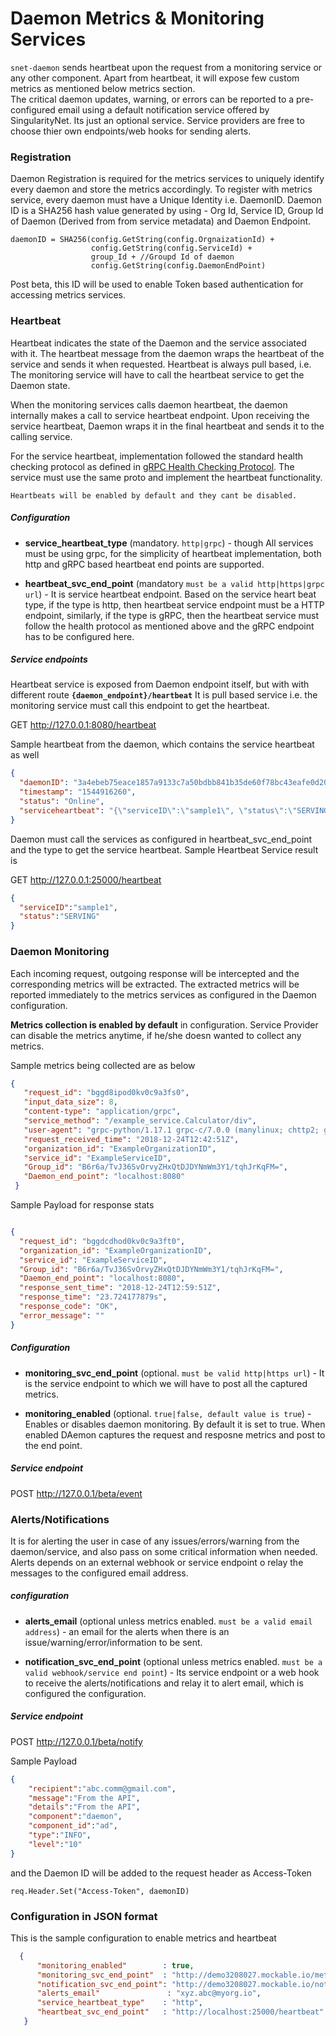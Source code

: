 # Daemon Metrics & Monitoring Services

```snet-daemon``` sends heartbeat upon the request from a monitoring service or any other component.
Apart from heartbeat, it will expose few custom metrics as mentioned below metrics section.
<br/>
The critical daemon updates, warning, or errors can be reported to a pre-configured email using a default 
notification service offered by SingularityNet. Its just an optional service. Service providers are free to choose thier own endpoints/web hooks for sending alerts.

### Registration
Daemon Registration is required for the metrics services to uniquely identify every daemon and store the 
metrics accordingly. To register with metrics service, every daemon must have a Unique Identity i.e. DaemonID.
Daemon ID is a SHA256 hash value generated by using - Org Id, Service ID, Group Id of Daemon (Derived from from service metadata) and Daemon Endpoint.

```
daemonID = SHA256(config.GetString(config.OrgnaizationId) + 
                  config.GetString(config.ServiceId) + 
                  group_Id + //Groupd Id of daemon
                  config.GetString(config.DaemonEndPoint)
```
Post beta, this ID will be used to enable Token based authentication for accessing metrics services.

### Heartbeat
Heartbeat indicates the state of the Daemon and the service associated with it. The heartbeat message from the daemon 
wraps the heartbeat of the service and sends it when requested. Heartbeat is always pull based, i.e. The monitoring service 
will have to call the heartbeat service to get the Daemon state. <br/>

When the monitoring services calls daemon heartbeat, the daemon internally makes a call to service heartbeat endpoint.
Upon receiving the service heartbeat, Daemon wraps it in the final heartbeat and sends it to the calling service.

For the service heartbeat, implementation followed the standard health checking protocol as defined in [gRPC Health Checking Protocol](https://github.com/grpc/grpc/blob/master/doc/health-checking.md).
The service must use the same proto and implement the heartbeat functionality. 

```
Heartbeats will be enabled by default and they cant be disabled.
```

##### Configuration  
   * **service_heartbeat_type** (mandatory. ```http|grpc```) - though All services must be using grpc, for the 
   simplicity of heartbeat implementation, both http and gRPC based heartbeat end points are supported. 
   
   * **heartbeat_svc_end_point** (mandatory ```must be a valid http|https|grpc url```) - It is service heartbeat endpoint. 
   Based on the service heart beat type, if the type is http, then heartbeat service endpoint must be a HTTP endpoint, 
   similarly, if the type is gRPC, then the heartbeat service must follow the health protocol as mentioned above and the 
   gRPC endpoint has to be configured here.

##### Service endpoints 

Heartbeat service is exposed from Daemon endpoint itself, but with with different route <b>```{daemon_endpoint}/heartbeat```</b>
It is pull based service i.e. the monitoring service must call this endpoint to get the heartbeat.

GET http://127.0.0.1:8080/heartbeat

Sample heartbeat from the daemon, which contains the service heartbeat as well
```json
{
  "daemonID": "3a4ebeb75eace1857a9133c7a50bdbb841b35de60f78bc43eafe0d204e523dfe",
  "timestamp": "1544916260",
  "status": "Online",
  "serviceheartbeat": "{\"serviceID\":\"sample1\", \"status\":\"SERVING\"}"
}
```


Daemon must call the services as configured in heartbeat_svc_end_point and the type to get the service heartbeat. 
Sample Heartbeat Service result is

GET http://127.0.0.1:25000/heartbeat
```json
{
  "serviceID":"sample1", 
  "status":"SERVING"
}
```

### Daemon Monitoring  
Each incoming request, outgoing response will be intercepted and the corresponding metrics will be extracted.
The extracted metrics will be reported immediately to the metrics services as configured in the Daemon configuration.
<br/>

<b>Metrics collection is enabled by default</b> in configuration. Service Provider can disable the metrics anytime, if he/she doesn wanted to collect any metrics.
<br/>

Sample metrics being collected are as below

```json
{
   "request_id": "bggd8ipod0kv0c9a3fs0",
   "input_data_size": 8,
   "content-type": "application/grpc",
   "service_method": "/example_service.Calculator/div",
   "user-agent": "grpc-python/1.17.1 grpc-c/7.0.0 (manylinux; chttp2; gizmo)",
   "request_received_time": "2018-12-24T12:42:51Z",
   "organization_id": "ExampleOrganizationID",
   "service_id": "ExampleServiceID",
   "Group_id": "B6r6a/TvJ36SvOrvyZHxQtDJDYNmWm3Y1/tqhJrKqFM=",
   "Daemon_end_point": "localhost:8080"
 }
```

Sample Payload for response stats
```json

{
  "request_id": "bggdcdhod0kv0c9a3ft0",
  "organization_id": "ExampleOrganizationID",
  "service_id": "ExampleServiceID",
  "Group_id": "B6r6a/TvJ36SvOrvyZHxQtDJDYNmWm3Y1/tqhJrKqFM=",
  "Daemon_end_point": "localhost:8080",
  "response_sent_time": "2018-12-24T12:59:51Z",
  "response_time": "23.724177879s",
  "response_code": "OK",
  "error_message": ""
}

```
   

##### Configuration
 * **monitoring_svc_end_point** (optional. ```must be valid http|https url```) - It is the service endpoint to which we will have to post all the captured metrics.
 
 * **monitoring_enabled** (optional. ```true|false, default value is true```) - Enables or disables daemon monitoring. By default it is set to true. When enabled DAemon captures the request and resposne metrics and post to the end point.
 

##### Service endpoint
POST http://127.0.0.1/beta/event



### Alerts/Notifications
It is for alerting the user in case of any issues/errors/warning from the daemon/service, and also pass on some
critical information when needed. Alerts depends on an external webhook or service endpoint o relay the messages to
the configured email address. 

##### configuration  
   * **alerts_email** (optional unless metrics enabled. ```must be a valid email address```) - an email for the 
   alerts when there is an issue/warning/error/information to be sent. 
   
   * **notification_svc_end_point** (optional unless metrics enabled. ```must be a valid webhook/service end point```) - 
   Its service endpoint or a web hook to receive the alerts/notifications and relay it to alert email, which is configured
   the configuration.
   
##### Service endpoint
POST http://127.0.0.1/beta/notify

Sample Payload
```json
{
    "recipient":"abc.comm@gmail.com",
    "message":"From the API",
    "details":"From the API",
    "component":"daemon",
    "component_id":"ad",
    "type":"INFO",
    "level":"10"
}
```
and the Daemon ID will be added to the request header as Access-Token
```gotemplate
req.Header.Set("Access-Token", daemonID)
```
    
### Configuration in JSON format
This is the sample configuration to enable metrics and heartbeat
```json
  {
      "monitoring_enabled"        : true,
      "monitoring_svc_end_point"  : "http://demo3208027.mockable.io/metrics",
      "notification_svc_end_point": "http://demo3208027.mockable.io/notify",
      "alerts_email"               : "xyz.abc@myorg.io",
      "service_heartbeat_type"    : "http",
      "heartbeat_svc_end_point"   : "http://localhost:25000/heartbeat"  
   }
```
